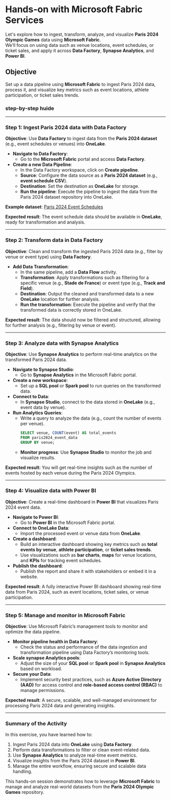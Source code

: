 # Hands-on with Microsoft Fabric Services

Let's explore how to ingest, transform, analyze, and visualize **Paris 2024 Olympic Games** data using **Microsoft Fabric**.<br />
We’ll focus on using data such as venue locations, event schedules, or ticket sales, and apply it across **Data Factory**, **Synapse Analytics**, and **Power BI**.

## Objective

Set up a data pipeline using **Microsoft Fabric** to ingest Paris 2024 data, process it, and visualize key metrics such as event locations, athlete participation, or ticket sales trends.

### step-by-step huide

---

### **Step 1: Ingest Paris 2024 data with Data Factory**

**Objective**: Use **Data Factory** to ingest data from the **Paris 2024 dataset** (e.g., event schedules or venues) into **OneLake**.

- **Navigate to Data Factory**:
  - Go to the **Microsoft Fabric** portal and access **Data Factory**.
- **Create a new Data Pipeline**:
  - In the Data Factory workspace, click on **Create pipeline**.
  - **Source**: Configure the data source as a **Paris 2024 dataset** (e.g., **event schedule CSV**).
  - **Destination**: Set the destination as **OneLake** for storage.
  - **Run the pipeline**: Execute the pipeline to ingest the data from the Paris 2024 dataset repository into OneLake.

**Example dataset**: [Paris 2024 Event Schedules](https://data.paris2024.org/explore/?sort=modified)

**Expected result**: The event schedule data should be available in **OneLake**, ready for transformation and analysis.

---

### **Step 2: Transform data in Data Factory**

**Objective**: Clean and transform the ingested Paris 2024 data (e.g., filter by venue or event type) using **Data Factory**.

- **Add Data Transformation**:
  - In the same pipeline, add a **Data Flow** activity.
  - **Transformation**: Apply transformations such as filtering for a specific venue (e.g., **Stade de France**) or event type (e.g., **Track and Field**).
  - **Destination**: Output the cleaned and transformed data to a new **OneLake** location for further analysis.
  - **Run the transformation**: Execute the pipeline and verify that the transformed data is correctly stored in OneLake.

**Expected result**: The data should now be filtered and structured, allowing for further analysis (e.g., filtering by venue or event).

---

### **Step 3: Analyze data with Synapse Analytics**

**Objective**: Use **Synapse Analytics** to perform real-time analytics on the transformed Paris 2024 data.

- **Navigate to Synapse Studio**:
  - Go to **Synapse Analytics** in the Microsoft Fabric portal.
- **Create a new workspace**:
  - Set up a **SQL pool** or **Spark pool** to run queries on the transformed data.
- **Connect to Data**:
  - In **Synapse Studio**, connect to the data stored in **OneLake** (e.g., event data by venue).
- **Run Analytics Queries**:
  - Write a query to analyze the data (e.g., count the number of events per venue).
    ```sql
    SELECT venue, COUNT(event) AS total_events
    FROM paris2024_event_data
    GROUP BY venue;
    ```
  - **Monitor progress**: Use **Synapse Studio** to monitor the job and visualize results.

**Expected result**: You will get real-time insights such as the number of events hosted by each venue during the Paris 2024 Olympics.

---

### **Step 4: Visualize data with Power BI**

**Objective**: Create a real-time dashboard in **Power BI** that visualizes Paris 2024 event data.

- **Navigate to Power BI**:
  - Go to **Power BI** in the Microsoft Fabric portal.
- **Connect to OneLake Data**:
  - Import the processed event or venue data from **OneLake**.
- **Create a dashboard**:
  - Build an interactive dashboard showing key metrics such as **total events by venue**, **athlete participation**, or **ticket sales trends**.
  - Use visualizations such as **bar charts**, **maps** for venue locations, and **KPIs** for tracking event schedules.
- **Publish the dashboard**:
  - Publish the report and share it with stakeholders or embed it in a website.

**Expected result**: A fully interactive Power BI dashboard showing real-time data from Paris 2024, such as event locations, ticket sales, or venue participation.

---

### **Step 5: Manage and monitor in Microsoft Fabric**

**Objective**: Use Microsoft Fabric’s management tools to monitor and optimize the data pipeline.

- **Monitor pipeline health in Data Factory**:
  - Check the status and performance of the data ingestion and transformation pipeline using Data Factory’s monitoring tools.
- **Scale synapse Analytics pools**:
  - Adjust the size of your **SQL pool** or **Spark pool** in **Synapse Analytics** based on workload.
- **Secure your Data**:
  - Implement security best practices, such as **Azure Active Directory (AAD)** for access control and **role-based access control (RBAC)** to manage permissions.

**Expected result**: A secure, scalable, and well-managed environment for processing Paris 2024 data and generating insights.

---

### **Summary of the Activity**

In this exercise, you have learned how to:
1. Ingest Paris 2024 data into **OneLake** using **Data Factory**.
2. Perform data transformations to filter or clean event-related data.
3. Use **Synapse Analytics** to analyze real-time event metrics.
4. Visualize insights from the Paris 2024 dataset in **Power BI**.
5. Manage the entire workflow, ensuring secure and scalable data handling.

This hands-on session demonstrates how to leverage **Microsoft Fabric** to manage and analyze real-world datasets from the **Paris 2024 Olympic Games** repository.
